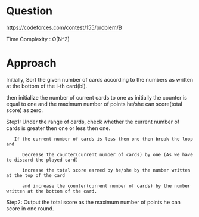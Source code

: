 # Question
https://codeforces.com/contest/155/problem/B

Time Complexity : O(N^2)

# Approach
Initially, Sort the given number of cards according to the numbers as written at the bottom of the i-th card(bi).
         
then initialize the number of current cards to one as initially the counter is equal to one and the maximum number of points he/she can score(total score) as zero.

Step1: Under the range of cards, check whether the current number of cards is greater then one or less then one.
      
       If the current number of cards is less then one then break the loop and
         
          Decrease the counter(current number of cards) by one (As we have to discard the played card)

          increase the total score earned by he/she by the number written at the top of the card
              
          and increase the counter(current number of cards) by the number written at the bottom of the card.

Step2: Output the total score as the maximum number of points he can score in one round.



